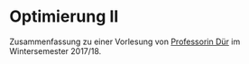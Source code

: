 <h1>Optimierung II</h1>

Zusammenfassung zu einer Vorlesung von <a href="https://www.math.uni-augsburg.de/prof/opt/mitarbeiter/duer/">Professorin Dür</a> im Wintersemester 2017/18.